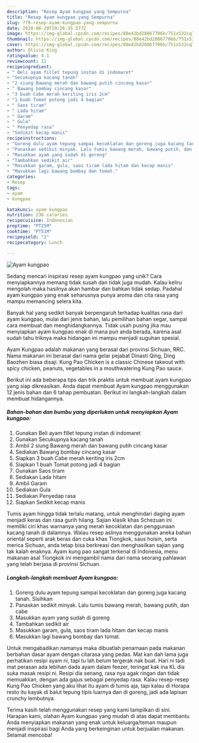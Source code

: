 ```yaml
---
description: "Resep Ayam kungpao yang Sempurna"
title: "Resep Ayam kungpao yang Sempurna"
slug: 779-resep-ayam-kungpao-yang-sempurna
date: 2020-06-29T19:26:35.577Z
image: https://img-global.cpcdn.com/recipes/88e42bd28867706b/751x532cq70/ayam-kungpao-foto-resep-utama.jpg
thumbnail: https://img-global.cpcdn.com/recipes/88e42bd28867706b/751x532cq70/ayam-kungpao-foto-resep-utama.jpg
cover: https://img-global.cpcdn.com/recipes/88e42bd28867706b/751x532cq70/ayam-kungpao-foto-resep-utama.jpg
author: Olivia King
ratingvalue: 4.1
reviewcount: 12
recipeingredient:
- " Beli ayam fillet tepung instan di indomaret"
- "Secukupnya kacang tanah"
- "2 siung Bawang merah dan bawang putih cincang kasar"
- " Bawang bombay cincang kasar"
- "3 buah Cabe merah keriting iris 2cm"
- "1 buah Tomat potong jadi 4 bagian"
- " Saos tiram"
- " Lada hitam"
- " Garam"
- " Gula"
- " Penyedap rasa"
- "Sedikit kecap manis"
recipeinstructions:
- "Goreng dulu ayam tepung sampai kecoklatan dan goreng juga kacang tanah. Sisihkan"
- "Panaskan sedikit minyak. Lalu tumis bawang merah, bawang putih, dan cabe"
- "Masukkan ayam yang sudah di goreng"
- "Tambahkan sedikit air"
- "Masukkan garam, gula, saos tiram lada hitam dan kecap manis"
- "Masukkan lagi bawang bombay dan tomat."
categories:
- Resep
tags:
- ayam
- kungpao

katakunci: ayam kungpao 
nutrition: 236 calories
recipecuisine: Indonesian
preptime: "PT25M"
cooktime: "PT51M"
recipeyield: "2"
recipecategory: Lunch

---
```



![Ayam kungpao](https://img-global.cpcdn.com/recipes/88e42bd28867706b/751x532cq70/ayam-kungpao-foto-resep-utama.jpg)

Sedang mencari inspirasi resep ayam kungpao yang unik? Cara menyiapkannya memang tidak susah dan tidak juga mudah. Kalau keliru mengolah maka hasilnya akan hambar dan bahkan tidak sedap. Padahal ayam kungpao yang enak seharusnya punya aroma dan cita rasa yang mampu memancing selera kita.

Banyak hal yang sedikit banyak berpengaruh terhadap kualitas rasa dari ayam kungpao, mulai dari jenis bahan, lalu pemilihan bahan segar, sampai cara membuat dan menghidangkannya. Tidak usah pusing jika mau menyiapkan ayam kungpao enak di mana pun anda berada, karena asal sudah tahu triknya maka hidangan ini mampu menjadi suguhan spesial.

Ayam Kungpao adalah makanan yang berasal dari provinsi Sichuan, RRC. Nama makanan ini berasal dari nama gelar pejabat Dinasti Qing, Ding Baozhen biasa disaji. Kung Pao Chicken is a classic Chinese takeout with spicy chicken, peanuts, vegetables in a mouthwatering Kung Pao sauce.


Berikut ini ada beberapa tips dan trik praktis untuk membuat ayam kungpao yang siap dikreasikan. Anda dapat membuat Ayam kungpao menggunakan 12 jenis bahan dan 6 tahap pembuatan. Berikut ini langkah-langkah dalam membuat hidangannya.

<!--inarticleads1-->

##### Bahan-bahan dan bumbu yang diperlukan untuk menyiapkan Ayam kungpao:

1. Gunakan  Beli ayam fillet tepung instan di indomaret
1. Gunakan Secukupnya kacang tanah
1. Ambil 2 siung Bawang merah dan bawang putih cincang kasar
1. Sediakan  Bawang bombay cincang kasar
1. Siapkan 3 buah Cabe merah keriting iris 2cm
1. Siapkan 1 buah Tomat potong jadi 4 bagian
1. Gunakan  Saos tiram
1. Sediakan  Lada hitam
1. Ambil  Garam
1. Sediakan  Gula
1. Sediakan  Penyedap rasa
1. Siapkan Sedikit kecap manis


Tumis ayam hingga tidak terlalu matang, untuk menghindari daging ayam menjadi keras dan rasa gurih hilang. Sajian klasik khas Schezuan ini memiliki ciri khas warnanya yang merah kecoklatan dan penggunaan kacang tanah di dalamnya. Walau resep aslinya menggunakan aneka bahan oriental seperti arak beras dan cuka khas Tiongkok, saus hoisin, serta merica Sichuan, anda tetap bisa berkreasi dan menghasilkan sajian yang tak kalah enaknya. Ayam kung pao sangat terkenal di Indonesia, menu makanan asal Tiongkok ini mengambil nama dari nama seorang pahlawan yang telah berjasa di provinsi Sichuan. 

<!--inarticleads2-->

##### Langkah-langkah membuat Ayam kungpao:

1. Goreng dulu ayam tepung sampai kecoklatan dan goreng juga kacang tanah. Sisihkan
1. Panaskan sedikit minyak. Lalu tumis bawang merah, bawang putih, dan cabe
1. Masukkan ayam yang sudah di goreng
1. Tambahkan sedikit air
1. Masukkan garam, gula, saos tiram lada hitam dan kecap manis
1. Masukkan lagi bawang bombay dan tomat.


Untuk mengabadikan namanya maka dibuatlah penamaan pada makanan berbahan dasar ayam dengan citarasa yang pedas. Mat kan dah lama juga perhatikan resipi ayam ni, tapi tu lah belum tergerak nak buat. Hari ni tadi mat perasan ada lebihan dada ayam dalam feezer, teringat kak ina KL dia suka masak resipi ni. Resipi dia senang, rasa nya agak ringan dan tidak memuakkan, dengan ada gajus sebagai penyedap rasa. Kalau resep-resep Kung Pao Chicken yang aku lihat itu ayam di tumis aja, tapi kalau di Horapa resto itu kayak di balut tepung tipis luarnya dan di goreng, jadi ada lapisan crunchy lembutnya. 

Terima kasih telah menggunakan resep yang kami tampilkan di sini. Harapan kami, olahan Ayam kungpao yang mudah di atas dapat membantu Anda menyiapkan makanan yang enak untuk keluarga/teman maupun menjadi inspirasi bagi Anda yang berkeinginan untuk berjualan makanan. Selamat mencoba!
